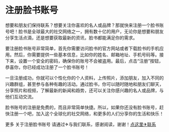 # 注册脸书账号

想要和朋友们保持联系？想要关注你喜欢的名人或品牌？那就快来注册一个脸书账号吧！脸书是全球最大的社交网络之一，拥有数十亿的用户，无论你是想要和朋友分享生活点滴，还是想要获取最新的资讯，脸书都能满足你的需求。

要注册脸书账号非常简单，首先你需要访问脸书的官方网站或者下载脸书的手机应用。然后，你需要提供一些基本信息，比如你的姓名、邮箱地址、手机号码等。接下来，设置一个安全的密码，确保你的账号不会被盗用。最后，点击“注册”按钮，恭喜你，你已经成功注册了一个脸书账号！

一旦注册成功，你就可以个性化你的个人资料，上传照片，添加朋友，加入不同的兴趣群组，甚至参与各种有趣的活动。通过脸书，你可以随时随地和朋友们聊天，分享照片和视频，了解最新的新闻和趋势，还可以关注你感兴趣的名人或品牌，与他们互动交流。

脸书账号的注册是免费的，而且非常简单快捷。所以，如果你还没有脸书账号，赶快注册一个吧，加入这个全球化的社交网络，和更多的人们分享你的生活和快乐！

更多 关于注册脸书账号 请通过✈与我们联系，感谢阅读，谢谢！[点这里✈联系](https://d.k02.cc)